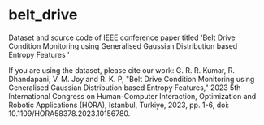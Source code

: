 # belt_drive
Dataset and source code of IEEE conference paper titled 'Belt Drive Condition Monitoring using Generalised Gaussian Distribution based Entropy Features '

If you are using the dataset, please cite our work:
G. R. R. Kumar, R. Dhandapani, V. M. Joy and R. K. P, "Belt Drive Condition Monitoring using Generalised Gaussian Distribution based Entropy Features," 2023 5th International Congress on Human-Computer Interaction, Optimization and Robotic Applications (HORA), Istanbul, Turkiye, 2023, pp. 1-6, doi: 10.1109/HORA58378.2023.10156780.
